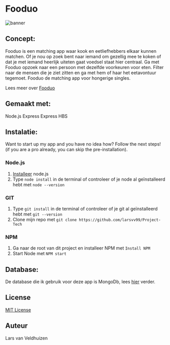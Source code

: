 # Fooduo
![banner](https://user-images.githubusercontent.com/112852815/225428142-be294fb3-af0d-40d1-be00-4c0a28cac18e.jpg)


## Concept:
Fooduo is een matching app waar kook en eetliefhebbers elkaar kunnen matchen. Of je nou op zoek bent naar iemand om gezellig mee te koken of dat je met iemand heerlijk uiteten gaat voedsel staat hier centraal. Ga met Fooduo opzoek naar een persoon met dezelfde voorkeuren voor eten. Filter naar de mensen die je ziet zitten en ga met hem of haar het eetavontuur tegemoet. Fooduo de matching app voor hongerige singles. 

Lees meer over [Fooduo](https://github.com/larsvv99/Project-Tech/wiki/Concept)


## Gemaakt met:
Node.js
Express
Express HBS

## Instalatie:
Want to start up my app and you have no idea how? Follow the next steps! (if you are a pro already, you can skip the pre-installation).

### Node.js

1. [Installeer](https://nodejs.org/en/download/) node.js
2. Type `node install` in de terminal of controleer of je node al geïnstalleerd hebt met `node --version`

### GIT
1. Type `git install` in de terminal of controleer of je git al geïnstalleerd hebt met `git --version`
2. Clone mijn repo met `git clone https://github.com/larsvv99/Project-Tech`

### NPM
1. Ga naar de root van dit project en installeer NPM met `Install NPM`
2. Start Node met `NPM start`

## Database:
De database die ik gebruik voor deze app is MongoDb, lees [hier](https://github.com/larsvv99/Project-Tech/wiki/Database) verder.

## License
[MIT License](https://github.com/larsvv99/Project-Tech/blob/main/LICENSE)

## Auteur
Lars van Veldhuizen
